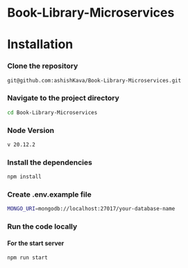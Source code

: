 # Book-Library-Microservices

# Installation

### Clone the repository

```bash
git@github.com:ashishKava/Book-Library-Microservices.git
```

### Navigate to the project directory

```bash
cd Book-Library-Microservices
```

### Node Version

```bash
v 20.12.2
```

### Install the dependencies
```bash
npm install
```

### Create .env.example file
```bash
MONGO_URI=mongodb://localhost:27017/your-database-name
```

### Run the code locally

####  For the start server
```bash
npm run start
```
